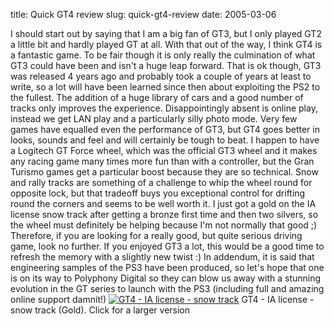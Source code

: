 title: Quick GT4 review
slug: quick-gt4-review
date: 2005-03-06


I should start out by saying that I am a big fan of GT3, but I only played GT2 a little bit and hardly played GT at all.
With that out of the way, I think GT4 is a fantastic game. To be fair though it is only really the culmination of what GT3 could have been and isn't a huge leap forward. That is ok though, GT3 was released 4 years ago and probably took a couple of years at least to write, so a lot will have been learned since then about exploiting the PS2 to the fullest. The addition of a huge library of cars and a good number of tracks only improves the experience. Disappointingly absent is online play, instead we get LAN play and a particularly silly photo mode.
Very few games have equalled even the performance of GT3, but GT4 goes better in looks, sounds and feel and will certainly be tough to beat.
I happen to have a Logitech GT Force wheel, which was the official GT3 wheel and it makes any racing game many times more fun than with a controller, but the Gran Turismo games get a particular boost because they are so technical. Snow and rally tracks are something of a challenge to whip the wheel round for opposite lock, but that tradeoff buys you exceptional control for drifting round the corners and seems to be well worth it. I just got a gold on the IA license snow track after getting a bronze first time and then two silvers, so the wheel must definitely be helping because I'm not normally that good ;)
Therefore, if you are looking for a really good, but quite serious driving game, look no further. If you enjoyed GT3 a lot, this would be a good time to refresh the memory with a slightly new twist :)
In addendum, it is said that engineering samples of the PS3 have been produced, so let's hope that one is on its way to Polyphony Digital so they can blow us away with a stunning evolution in the GT series to launch with the PS3 (including full and amazing online support damnit!)
[![GT4 - IA license - snow track](http://www.tenshu.net/wp-content/thumb-img0000.jpg)](http://www.tenshu.net/wp-content/img0000.jpg)
GT4 - IA license - snow track (Gold).
Click for a larger version
